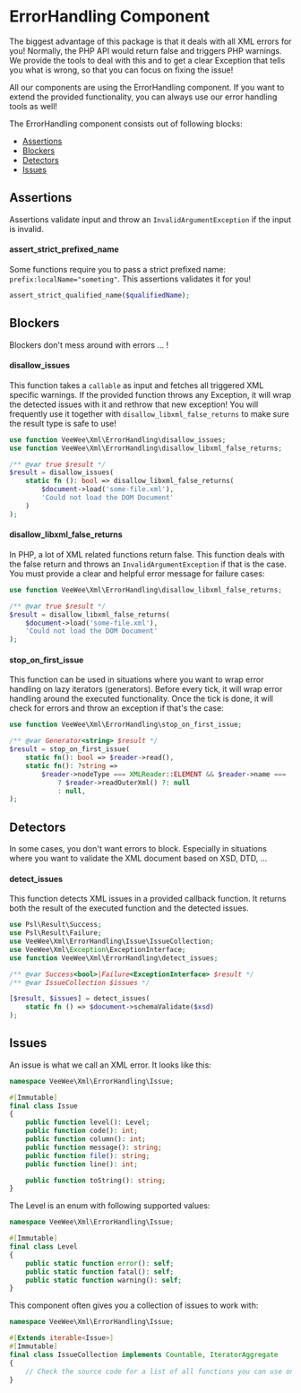 # ErrorHandling Component

The biggest advantage of this package is that it deals with all XML errors for you!
Normally, the PHP API would return false and triggers PHP warnings.
We provide the tools to deal with this and to get a clear Exception that tells you what is wrong, so that you can focus on fixing the issue! 

All our components are using the ErrorHandling component.
If you want to extend the provided functionality, you can always use our error handling tools as well!

The ErrorHandling component consists out of following blocks:

* [Assertions](#assertions)
* [Blockers](#blockers)
* [Detectors](#detectors)
* [Issues](#issues)


## Assertions

Assertions validate input and throw an `InvalidArgumentException` if the input is invalid.

#### assert_strict_prefixed_name

Some functions require you to pass a strict prefixed name: `prefix:localName="someting"`.
This assertions validates it for you!

```php
assert_strict_qualified_name($qualifiedName);
```

## Blockers

Blockers don't mess around with errors ... !

#### disallow_issues

This function takes a `callable` as input and fetches all triggered XML specific warnings.
If the provided function throws any Exception, it will wrap the detected issues with it and rethrow that new exception!
You will frequently use it together with `disallow_libxml_false_returns` to make sure the result type is safe to use!

```php
use function VeeWee\Xml\ErrorHandling\disallow_issues;
use function VeeWee\Xml\ErrorHandling\disallow_libxml_false_returns;

/** @var true $result */
$result = disallow_issues(
    static fn (): bool => disallow_libxml_false_returns(
        $document->load('some-file.xml'),
        'Could not load the DOM Document'
    )
);
```

#### disallow_libxml_false_returns

In PHP, a lot of XML related functions return false.
This function deals with the false return and throws an `InvalidArgumentException` if that is the case.
You must provide a clear and helpful error message for failure cases:

```php
use function VeeWee\Xml\ErrorHandling\disallow_libxml_false_returns;

/** @var true $result */
$result = disallow_libxml_false_returns(
    $document->load('some-file.xml'),
    'Could not load the DOM Document'
);
```

#### stop_on_first_issue

This function can be used in situations where you want to wrap error handling on lazy iterators (generators).
Before every tick, it will wrap error handling around the executed functionality.
Once the tick is done, it will check for errors and throw an exception if that's the case:

```php
use function VeeWee\Xml\ErrorHandling\stop_on_first_issue;

/** @var Generator<string> $result */
$result = stop_on_first_issue(
    static fn(): bool => $reader->read(),
    static fn(): ?string =>
        $reader->nodeType === XMLReader::ELEMENT && $reader->name === 'user'
            ? $reader->readOuterXml() ?: null
            : null,
);
```

## Detectors

In some cases, you don't want errors to block.
Especially in situations where you want to validate the XML document based on XSD, DTD, ...

#### detect_issues

This function detects XML issues in a provided callback function.
It returns both the result of the executed function and the detected issues.

```php
use Psl\Result\Success;
use Psl\Result\Failure;
use VeeWee\Xml\ErrorHandling\Issue\IssueCollection;
use VeeWee\Xml\Exception\ExceptionInterface;
use function VeeWee\Xml\ErrorHandling\detect_issues;

/** @var Success<bool>|Failure<ExceptionInterface> $result */
/** @var IssueCollection $issues */

[$result, $issues] = detect_issues(
    static fn () => $document->schemaValidate($xsd)
);
```

## Issues

An issue is what we call an XML error.
It looks like this:

```php
namespace VeeWee\Xml\ErrorHandling\Issue;

#[Immutable]
final class Issue
{
    public function level(): Level;
    public function code(): int;
    public function column(): int;
    public function message(): string;
    public function file(): string;
    public function line(): int;

    public function toString(): string;
}
```

The Level is an enum with following supported values:

```php
namespace VeeWee\Xml\ErrorHandling\Issue;

#[Immutable]
final class Level
{
    public static function error(): self;
    public static function fatal(): self;
    public static function warning(): self;
}
```

This component often gives you a collection of issues to work with:

```php
namespace VeeWee\Xml\ErrorHandling\Issue;

#[Extends iterable<Issue>]
#[Immutable]
final class IssueCollection implements Countable, IteratorAggregate
{
    // Check the source code for a list of all functions you can use on this collection! 
}
```
